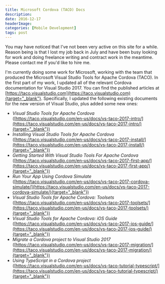 ```yaml
---
title: Microsoft Cordova (TACO) Docs
description: 
date: 2016-12-17
headerImage: 
categories: [Mobile Development]
tags: post
---
```


You may have noticed that I've not been very active on this site for a while. Reason being is that I lost my job back in July and have been busy looking for work and doing freelance writing and contract work in the meantime. Please contact me if you'd like to hire me.

I'm currently doing some work for Microsoft, working with the team that produced the Microsoft Visual Studio Tools for Apache Cordova (TACO). In the first part of my work, I updated all of the relevant Cordova documentation for Visual Studio 2017. You can find the published articles at [https://taco.visualstudio.com](https://taco.visualstudio.com){target="_blank"}. Specifically, I updated the following existing documents for the new version of Visual Studio, plus added some new ones:

*   _Visual Studio Tools for Apache Cordova_ ([https://taco.visualstudio.com/en-us/docs/vs-taco-2017-intro/](https://taco.visualstudio.com/en-us/docs/vs-taco-2017-intro/){target="_blank"})
*   _Installing Visual Studio Tools for Apache Cordova_ ([https://taco.visualstudio.com/en-us/docs/vs-taco-2017-install/](https://taco.visualstudio.com/en-us/docs/vs-taco-2017-install/){target="_blank"})
*   _Getting Started With Visual Studio Tools For Apache Cordova_ ([https://taco.visualstudio.com/en-us/docs/vs-taco-2017-first-app/](https://taco.visualstudio.com/en-us/docs/vs-taco-2017-first-app/){target="_blank"})
*   _Run Your App Using Cordova Simulate_ ([https://taco.visualstudio.com/en-us/docs/vs-taco-2017-cordova-simulate/](https://taco.visualstudio.com/en-us/docs/vs-taco-2017-cordova-simulate/){target="_blank"})
*   _Visual Studio Tools for Apache Cordova: Toolsets_ ([https://taco.visualstudio.com/en-us/docs/vs-taco-2017-toolsets/](https://taco.visualstudio.com/en-us/docs/vs-taco-2017-toolsets/){target="_blank"})
*   _Visual Studio Tools for Apache Cordova: iOS Guide_ ([https://taco.visualstudio.com/en-us/docs/vs-taco-2017-ios-guide/](https://taco.visualstudio.com/en-us/docs/vs-taco-2017-ios-guide/){target="_blank"})
*   _Migrate a Cordova project to Visual Studio 2017_ ([https://taco.visualstudio.com/en-us/docs/vs-taco-2017-migration/](https://taco.visualstudio.com/en-us/docs/vs-taco-2017-migration/){target="_blank"})
*   _Using TypeScript in a Cordova project_ ([https://taco.visualstudio.com/en-us/docs/vs-taco-tutorial-typescript/](https://taco.visualstudio.com/en-us/docs/vs-taco-tutorial-typescript/){target="_blank"})